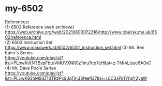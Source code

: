 # my-6502

References:  
(1) 6502 Reference (web archieve)  
https://web.archive.org/web/20210803072316/http://www.obelisk.me.uk/6502/reference.html  
(2) 6502 Instruction Set  
https://www.masswerk.at/6502/6502_instruction_set.html
(3) Mr. Ben Eater's Series  
https://youtube.com/playlist?list=PLowKtXNTBypFbtuVMUVXNR0z1mu7dp7eH&si=z-TMi4Llseo6A0xC  
(4) Mr. Dave Poo's Series  
https://youtube.com/playlist?list=PLLwK93hM93Z13TRzPx9JqTIn33feefl37&si=L0C3aFk1YhpY2yaW  
